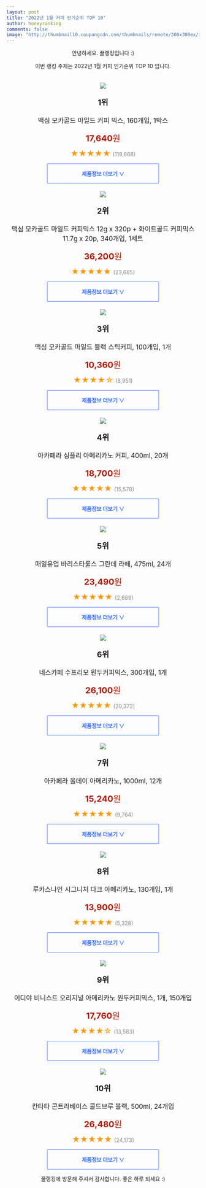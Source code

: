 ```yaml
--- 
layout: post 
title: "2022년 1월 커피 인기순위 TOP 10" 
author: honeyranking 
comments: false 
image: "http://thumbnail10.coupangcdn.com/thumbnails/remote/300x300ex/image/retail/images/2020/07/03/12/0/d5eadf18-185a-4a56-9a71-d414cab8171b.jpg" 
--- 
```

<p style="text-align: center;">안녕하세요. 꿀랭킹입니다 :)</p> <p style="text-align: center;">이번 랭킹 주제는 2022년 1월 커피 인기순위 TOP 10 입니다.</p><center><img src="http://thumbnail10.coupangcdn.com/thumbnails/remote/300x300ex/image/retail/images/2020/07/03/12/0/d5eadf18-185a-4a56-9a71-d414cab8171b.jpg" style="margin-top:20px" /></center> <p style="text-align: center; font-size: 20px"><b>1위</b></p> <p style="text-align: center; font-size: 17px">맥심 모카골드 마일드 커피 믹스, 160개입, 1박스</p> <p style="text-align: center;"><span style="color: #b61800; font-size: 22px;"><b>17,640</b>원</span></p> <p style="text-align: center;"><span style="color: #ff9600; font-size: 20px;">★★★★★ </span><span style="color: #878787;">(119,668)</span></p> <center><a href="undefined"> <div style="font-size: 14px; display: inline-block; padding: 15px 90px; color: #346aff; border-radius: 2px; border: 1px solid #346aff; cursor: pointer;"><b>제품정보 더보기 &or;</b></div> </a></center><center><img src="http://thumbnail9.coupangcdn.com/thumbnails/remote/300x300ex/image/product/image/vendoritem/2019/03/12/4417396947/f9071afb-2372-4da9-9dd6-03c387c20070.jpg" style="margin-top:20px" /></center> <p style="text-align: center; font-size: 20px"><b>2위</b></p> <p style="text-align: center; font-size: 17px">맥심 모카골드 마일드 커피믹스 12g x 320p + 화이트골드 커피믹스 11.7g x 20p, 340개입, 1세트</p> <p style="text-align: center;"><span style="color: #b61800; font-size: 22px;"><b>36,200</b>원</span></p> <p style="text-align: center;"><span style="color: #ff9600; font-size: 20px;">★★★★★ </span><span style="color: #878787;">(23,685)</span></p> <center><a href="undefined"> <div style="font-size: 14px; display: inline-block; padding: 15px 90px; color: #346aff; border-radius: 2px; border: 1px solid #346aff; cursor: pointer;"><b>제품정보 더보기 &or;</b></div> </a></center><center><img src="http://thumbnail10.coupangcdn.com/thumbnails/remote/300x300ex/image/retail/images/163219621588085-5a63909f-febf-4954-8811-344245937682.jpg" style="margin-top:20px" /></center> <p style="text-align: center; font-size: 20px"><b>3위</b></p> <p style="text-align: center; font-size: 17px">맥심 모카골드 마일드 블랙 스틱커피, 100개입, 1개</p> <p style="text-align: center;"><span style="color: #b61800; font-size: 22px;"><b>10,360</b>원</span></p> <p style="text-align: center;"><span style="color: #ff9600; font-size: 20px;">★★★★☆ </span><span style="color: #878787;">(8,951)</span></p> <center><a href="undefined"> <div style="font-size: 14px; display: inline-block; padding: 15px 90px; color: #346aff; border-radius: 2px; border: 1px solid #346aff; cursor: pointer;"><b>제품정보 더보기 &or;</b></div> </a></center><center><img src="http://thumbnail7.coupangcdn.com/thumbnails/remote/300x300ex/image/retail/images/2020/07/24/19/8/7219168b-e1ec-429e-8964-beebb57ef7c8.jpg" style="margin-top:20px" /></center> <p style="text-align: center; font-size: 20px"><b>4위</b></p> <p style="text-align: center; font-size: 17px">아카페라 심플리 아메리카노 커피, 400ml, 20개</p> <p style="text-align: center;"><span style="color: #b61800; font-size: 22px;"><b>18,700</b>원</span></p> <p style="text-align: center;"><span style="color: #ff9600; font-size: 20px;">★★★★★ </span><span style="color: #878787;">(15,578)</span></p> <center><a href="https://link.coupang.com/a/iMMT5"> <div style="font-size: 14px; display: inline-block; padding: 15px 90px; color: #346aff; border-radius: 2px; border: 1px solid #346aff; cursor: pointer;"><b>제품정보 더보기 &or;</b></div> </a></center><center><img src="http://thumbnail8.coupangcdn.com/thumbnails/remote/300x300ex/image/retail/images/3533017058798893-1f40f29a-a354-4c51-b9c0-a1aef5d709f7.png" style="margin-top:20px" /></center> <p style="text-align: center; font-size: 20px"><b>5위</b></p> <p style="text-align: center; font-size: 17px">매일유업 바리스타룰스 그란데 라떼, 475ml, 24개</p> <p style="text-align: center;"><span style="color: #b61800; font-size: 22px;"><b>23,490</b>원</span></p> <p style="text-align: center;"><span style="color: #ff9600; font-size: 20px;">★★★★★ </span><span style="color: #878787;">(2,689)</span></p> <center><a href="https://link.coupang.com/a/iMMT6"> <div style="font-size: 14px; display: inline-block; padding: 15px 90px; color: #346aff; border-radius: 2px; border: 1px solid #346aff; cursor: pointer;"><b>제품정보 더보기 &or;</b></div> </a></center><center><img src="http://thumbnail6.coupangcdn.com/thumbnails/remote/300x300ex/image/product/image/vendoritem/2019/07/23/4504136268/198f14cf-6440-4ad3-84e3-a998bccf05ff.jpg" style="margin-top:20px" /></center> <p style="text-align: center; font-size: 20px"><b>6위</b></p> <p style="text-align: center; font-size: 17px">네스카페 수프리모 원두커피믹스, 300개입, 1개</p> <p style="text-align: center;"><span style="color: #b61800; font-size: 22px;"><b>26,100</b>원</span></p> <p style="text-align: center;"><span style="color: #ff9600; font-size: 20px;">★★★★★ </span><span style="color: #878787;">(20,372)</span></p> <center><a href="https://link.coupang.com/a/iMMT7"> <div style="font-size: 14px; display: inline-block; padding: 15px 90px; color: #346aff; border-radius: 2px; border: 1px solid #346aff; cursor: pointer;"><b>제품정보 더보기 &or;</b></div> </a></center><center><img src="http://thumbnail7.coupangcdn.com/thumbnails/remote/300x300ex/image/rs_quotation_api/gzqu81xg/94ef0b9f47ad46d5830ef672dcdb7d2a.png" style="margin-top:20px" /></center> <p style="text-align: center; font-size: 20px"><b>7위</b></p> <p style="text-align: center; font-size: 17px">아카페라 올데이 아메리카노, 1000ml, 12개</p> <p style="text-align: center;"><span style="color: #b61800; font-size: 22px;"><b>15,240</b>원</span></p> <p style="text-align: center;"><span style="color: #ff9600; font-size: 20px;">★★★★★ </span><span style="color: #878787;">(9,764)</span></p> <center><a href="https://link.coupang.com/a/iMMT8"> <div style="font-size: 14px; display: inline-block; padding: 15px 90px; color: #346aff; border-radius: 2px; border: 1px solid #346aff; cursor: pointer;"><b>제품정보 더보기 &or;</b></div> </a></center><center><img src="http://thumbnail7.coupangcdn.com/thumbnails/remote/300x300ex/image/retail/images/200053040221448-b2f421f9-0e85-41ae-8ae3-244055fc9f90.jpg" style="margin-top:20px" /></center> <p style="text-align: center; font-size: 20px"><b>8위</b></p> <p style="text-align: center; font-size: 17px">루카스나인 시그니처 다크 아메리카노, 130개입, 1개</p> <p style="text-align: center;"><span style="color: #b61800; font-size: 22px;"><b>13,900</b>원</span></p> <p style="text-align: center;"><span style="color: #ff9600; font-size: 20px;">★★★★★ </span><span style="color: #878787;">(5,328)</span></p> <center><a href="https://link.coupang.com/a/iMMT9"> <div style="font-size: 14px; display: inline-block; padding: 15px 90px; color: #346aff; border-radius: 2px; border: 1px solid #346aff; cursor: pointer;"><b>제품정보 더보기 &or;</b></div> </a></center><center><img src="http://thumbnail9.coupangcdn.com/thumbnails/remote/300x300ex/image/retail/images/2020/06/15/15/7/7a6f44a6-40af-48d3-8ac2-85eb18959296.jpg" style="margin-top:20px" /></center> <p style="text-align: center; font-size: 20px"><b>9위</b></p> <p style="text-align: center; font-size: 17px">이디야 비니스트 오리지널 아메리카노 원두커피믹스, 1개, 150개입</p> <p style="text-align: center;"><span style="color: #b61800; font-size: 22px;"><b>17,760</b>원</span></p> <p style="text-align: center;"><span style="color: #ff9600; font-size: 20px;">★★★★☆ </span><span style="color: #878787;">(13,583)</span></p> <center><a href="https://link.coupang.com/a/iMMUa"> <div style="font-size: 14px; display: inline-block; padding: 15px 90px; color: #346aff; border-radius: 2px; border: 1px solid #346aff; cursor: pointer;"><b>제품정보 더보기 &or;</b></div> </a></center><center><img src="http://thumbnail6.coupangcdn.com/thumbnails/remote/300x300ex/image/retail/images/2019/07/30/9/7/bab896a6-38bc-4eea-a5d4-9038da6f2be8.jpg" style="margin-top:20px" /></center> <p style="text-align: center; font-size: 20px"><b>10위</b></p> <p style="text-align: center; font-size: 17px">칸타타 콘트라베이스 콜드브루 블랙, 500ml, 24개입</p> <p style="text-align: center;"><span style="color: #b61800; font-size: 22px;"><b>26,480</b>원</span></p> <p style="text-align: center;"><span style="color: #ff9600; font-size: 20px;">★★★★★ </span><span style="color: #878787;">(24,173)</span></p> <center><a href="https://link.coupang.com/a/iMMUb"> <div style="font-size: 14px; display: inline-block; padding: 15px 90px; color: #346aff; border-radius: 2px; border: 1px solid #346aff; cursor: pointer;"><b>제품정보 더보기 &or;</b></div> </a></center> <p style="text-align: center;">꿀랭킹에 방문해 주셔서 감사합니다. 좋은 하루 되세요 :)</p>
